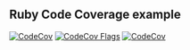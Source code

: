 ## Ruby Code Coverage example

[![CodeCov](https://github.com/ryancyq/ruby-code-coverage/actions/workflows/coverage.yml/badge.svg)](https://github.com/ryancyq/ruby-code-coverage/actions/workflows/coverage.yml)
[![CodeCov Flags](https://github.com/ryancyq/ruby-code-coverage/actions/workflows/coverage-flags.yml/badge.svg)](https://github.com/ryancyq/ruby-code-coverage/actions/workflows/coverage-flags.yml)
[![CodeCov](https://codecov.io/gh/ryancyq/ruby-code-coverage/graph/badge.svg?token=H1464S6YJU)](https://codecov.io/gh/ryancyq/ruby-code-coverage)